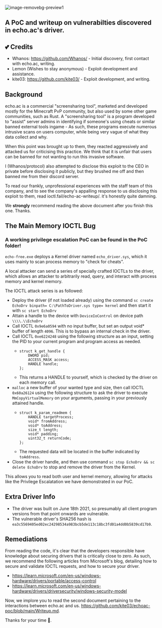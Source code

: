 ![image-removebg-preview1](https://github.com/kite03/echoac-poc/assets/67329371/9c5c89ca-d0b4-443c-84a2-97f94fb85657)

## A PoC and writeup on vulnerabilties discovered in echo.ac's driver.

## 💕 Credits

- Whanos: https://github.com/Whanos/ - Initial discovery, first contact with echo.ac, writing.
- Lemon (Wishes to stay anonymous) - Exploit development and assistance.
- kite03: https://github.com/kite03/ - Exploit development, and writing.

## Background
echo.ac is a commercial "screensharing tool", marketed and developed mostly for the Minecraft PvP community, but also used by some other game communities, such as Rust.
A "screensharing tool" is a program developed to "assist" server admins in identifying if someone's using cheats or similar banned external tools ingame - As such, these programs execute numerous intrusive scans on users computer, while being very vague of what they data collect and why.

When this point was brought up to them, they reacted aggressively and attacked us for criticising this practice. We think that it is unfair that users can be banned for not wanting to run this invasive software.

I (Whanos/protocol) also attempted to disclose this exploit to the CEO in private before disclosing it publicly, but they brushed me off and then banned me from their discord server.

To read our frankly, unprofessional experiences with the staff team of this company, and to see the company's appalling response to us disclosing this exploit to them, read ioctl.fail/echo-ac-writeup/. it's honestly quite damning.

We **strongly** recommend reading the above document after you finish this one. Thanks.

## The Main Memory IOCTL Bug
### A working **privilege escalation** PoC can be found in the PoC folder!

`echo-free.exe` deploys a Kernel driver named `echo_driver.sys`, which it uses mainly to scan process memory to "check for cheats".

A local attacker can send a series of specially crafted IOCTLs to the driver, which allows an attacker to arbitrarily read, query, and interact with process memory and kernel memory.

The IOCTL attack series is as followed:
- Deploy the driver (if not loaded already) using the command ```sc create EchoDrv binpath= C:\PathToDriver.sys type= kernel``` and then start it with `sc start EchoDrv`
- Attain a handle to the device with `DeviceIoControl` on device path `\\\\.\\EchoDrv`
- Call IOCTL `0x9e6a0594` with no input buffer, but set an output void* buffer of length `4096`. This is to bypass an internal check in the driver.
- Call IOCTL `0xe6224248` using the following structure as an input, setting the PID to your current program and program access as needed.
  - ```
    struct k_get_handle {
        DWORD pid;
        ACCESS_MASK access;
        HANDLE handle;
    };
    ```
  - This returns a HANDLE to yourself, which is checked by the driver on each memory call.
- `malloc` a new buffer of your wanted type and size, then call IOCTL `0x60a26124` using the following structure to ask the driver to execute `MmCopyVirtualMemory` on your arguments, passing in your previously attained handle.
  - ```
    struct k_param_readmem {
        HANDLE targetProcess;
        void* fromAddress;
        void* toAddress;
        size_t length;
        void* padding;
        uint32_t returnCode;
    };
    ```
  - The requested data will be located in the buffer indicated by `toAddress`.
- Close the driver handle, and then use command `sc stop EchoDrv && sc delete EchoDrv` to stop and remove the driver from the Kernel.

This allows you to read both user and kernel memory, allowing for attacks like the Privilege Escalatation we have demonstrated in our PoC.

## Extra Driver Info
- The driver was built on June 18th 2021, so presumably all client program versions from that point onwards are vulnerable.
- The vulnerable driver's SHA256 hash is `ea3c5569405ed02ec24298534a983bcb5de113c18bc3fd01a4dd0b5839cd17b9`.


## Remediations
From reading the code, it's clear that the developers responsible have knowledge about securing drivers that is critically close to zero. As such, we recommend the following articles from Microsoft's blog, detailing how to secure and validate IOCTL requests, and how to secure your driver.
- https://learn.microsoft.com/en-us/windows-hardware/drivers/portable/access-control
- https://learn.microsoft.com/en-us/windows-hardware/drivers/driversecurity/windows-security-model

Now, we implore you to read the second document pertaining to the interactions between echo.ac and us. https://github.com/kite03/echoac-poc/blob/main/Writeup.md. 

Thanks for your time 💜.
